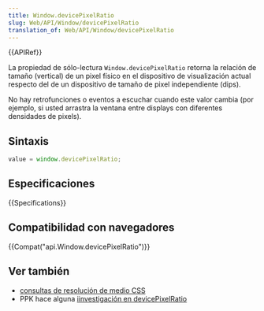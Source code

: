 ```yaml
---
title: Window.devicePixelRatio
slug: Web/API/Window/devicePixelRatio
translation_of: Web/API/Window/devicePixelRatio
---
```


{{APIRef}}

La propiedad de sólo-lectura `Window.devicePixelRatio` retorna la relación de tamaño (vertical) de un pixel físico en el dispositivo de visualización actual respecto del de un dispositivo de tamaño de pixel independiente (dips).

No hay retrofunciones o eventos a escuchar cuando este valor cambia (por ejemplo, si usted arrastra la ventana entre displays con diferentes densidades de pixels).

## Sintaxis

```js
value = window.devicePixelRatio;
```

## Especificaciones

{{Specifications}}

## Compatibilidad con navegadores

{{Compat("api.Window.devicePixelRatio")}}

## Ver también

- [consultas de resolución de medio CSS](/es/docs/Web/CSS/@media/resolution)
- PPK hace alguna [iinvestigación en devicePixelRatio](http://www.quirksmode.org/blog/archives/2012/06/devicepixelrati.html)

